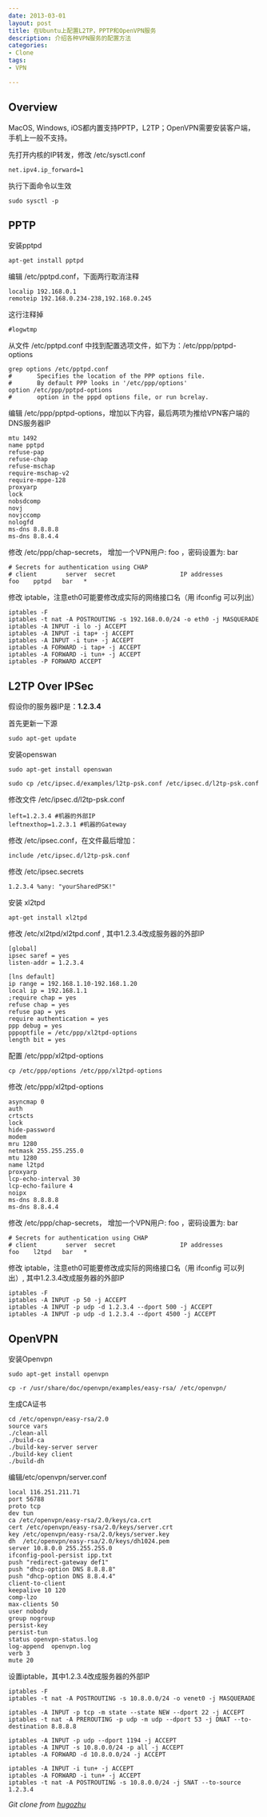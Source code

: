 ```yaml
---
date: 2013-03-01
layout: post
title: 在Ubuntu上配置L2TP，PPTP和OpenVPN服务
description: 介绍各种VPN服务的配置方法
categories:
- Clone
tags:
- VPN

---
```


## Overview

MacOS, Windows, iOS都内置支持PPTP，L2TP；OpenVPN需要安装客户端，手机上一般不支持。

先打开内核的IP转发，修改 /etc/sysctl.conf

    net.ipv4.ip_forward=1
    
执行下面命令以生效

    sudo sysctl -p
   
## PPTP

安装pptpd

    apt-get install pptpd
    

编辑 /etc/pptpd.conf，下面两行取消注释
    
    localip 192.168.0.1
    remoteip 192.168.0.234-238,192.168.0.245
    
这行注释掉

    #logwtmp 
    
从文件 /etc/pptpd.conf 中找到配置选项文件，如下为：/etc/ppp/pptpd-options

    grep options /etc/pptpd.conf
    #       Specifies the location of the PPP options file.
    #       By default PPP looks in '/etc/ppp/options'
    option /etc/ppp/pptpd-options
    #       option in the pppd options file, or run bcrelay.
    
编辑 /etc/ppp/pptpd-options，增加以下内容，最后两项为推给VPN客户端的DNS服务器IP
    
    mtu 1492
    name pptpd
    refuse-pap
    refuse-chap
    refuse-mschap
    require-mschap-v2
    require-mppe-128
    proxyarp
    lock
    nobsdcomp
    novj
    novjccomp
    nologfd 
    ms-dns 8.8.8.8
    ms-dns 8.8.4.4
   
修改 /etc/ppp/chap-secrets， 增加一个VPN用户: foo ，密码设置为: bar

    # Secrets for authentication using CHAP
    # client        server  secret                  IP addresses     
    foo    pptpd   bar   *
    
修改 iptable，注意eth0可能要修改成实际的网络接口名（用 ifconfig 可以列出）

    iptables -F
    iptables -t nat -A POSTROUTING -s 192.168.0.0/24 -o eth0 -j MASQUERADE
    iptables -A INPUT -i lo -j ACCEPT
    iptables -A INPUT -i tap+ -j ACCEPT
    iptables -A INPUT -i tun+ -j ACCEPT
    iptables -A FORWARD -i tap+ -j ACCEPT
    iptables -A FORWARD -i tun+ -j ACCEPT
    iptables -P FORWARD ACCEPT    
    
## L2TP Over IPSec

假设你的服务器IP是：**1.2.3.4**

首先更新一下源

    sudo apt-get update
    
安装openswan

    sudo apt-get install openswan

    sudo cp /etc/ipsec.d/examples/l2tp-psk.conf /etc/ipsec.d/l2tp-psk.conf
    
修改文件 /etc/ipsec.d/l2tp-psk.conf

    left=1.2.3.4 #机器的外部IP
    leftnexthop=1.2.3.1 #机器的Gateway
    
修改 /etc/ipsec.conf，在文件最后增加：

    include /etc/ipsec.d/l2tp-psk.conf

修改 /etc/ipsec.secrets
    
    1.2.3.4 %any: "yourSharedPSK!"

安装 xl2tpd
   
    apt-get install xl2tpd
    
修改 /etc/xl2tpd/xl2tpd.conf , 其中1.2.3.4改成服务器的外部IP
   
    [global]
    ipsec saref = yes
    listen-addr = 1.2.3.4
    
    [lns default]
    ip range = 192.168.1.10-192.168.1.20
    local ip = 192.168.1.1
    ;require chap = yes
    refuse chap = yes
    refuse pap = yes
    require authentication = yes
    ppp debug = yes
    pppoptfile = /etc/ppp/xl2tpd-options
    length bit = yes    
    
配置 /etc/ppp/xl2tpd-options

    cp /etc/ppp/options /etc/ppp/xl2tpd-options
    
修改 /etc/ppp/xl2tpd-options

    asyncmap 0
    auth
    crtscts
    lock
    hide-password
    modem
    mru 1280
    netmask 255.255.255.0
    mtu 1280
    name l2tpd
    proxyarp
    lcp-echo-interval 30
    lcp-echo-failure 4
    noipx
    ms-dns 8.8.8.8
    ms-dns 8.8.4.4

修改 /etc/ppp/chap-secrets， 增加一个VPN用户: foo ，密码设置为: bar

    # Secrets for authentication using CHAP
    # client        server  secret                  IP addresses     
    foo    l2tpd   bar   *


修改 iptable，注意eth0可能要修改成实际的网络接口名（用 ifconfig 可以列出）, 其中1.2.3.4改成服务器的外部IP

    iptables -F
    iptables -A INPUT -p 50 -j ACCEPT
    iptables -A INPUT -p udp -d 1.2.3.4 --dport 500 -j ACCEPT
    iptables -A INPUT -p udp -d 1.2.3.4 --dport 4500 -j ACCEPT


## OpenVPN
    
安装Openvpn
    
    sudo apt-get install openvpn    
    
    cp -r /usr/share/doc/openvpn/examples/easy-rsa/ /etc/openvpn/

生成CA证书

    cd /etc/openvpn/easy-rsa/2.0
    source vars
    ./clean-all
    ./build-ca
    ./build-key-server server
    ./build-key client
    ./build-dh
    
编辑/etc/openvpn/server.conf
    
    local 116.251.211.71    
    port 56788    
    proto tcp    
    dev tun
    ca /etc/openvpn/easy-rsa/2.0/keys/ca.crt
    cert /etc/openvpn/easy-rsa/2.0/keys/server.crt
    key /etc/openvpn/easy-rsa/2.0/keys/server.key      
    dh  /etc/openvpn/easy-rsa/2.0/keys/dh1024.pem    
    server 10.8.0.0 255.255.255.0    
    ifconfig-pool-persist ipp.txt
    push "redirect-gateway def1"    
    push "dhcp-option DNS 8.8.8.8"
    push "dhcp-option DNS 8.8.4.4"    
    client-to-client
    keepalive 10 120
    comp-lzo    
    max-clients 50    
    user nobody
    group nogroup    
    persist-key
    persist-tun    
    status openvpn-status.log    
    log-append  openvpn.log    
    verb 3    
    mute 20    

设置iptable，其中1.2.3.4改成服务器的外部IP
    
    iptables -F
    iptables -t nat -A POSTROUTING -s 10.8.0.0/24 -o venet0 -j MASQUERADE
      
    iptables -A INPUT -p tcp -m state --state NEW --dport 22 -j ACCEPT
    iptables -t nat -A PREROUTING -p udp -m udp --dport 53 -j DNAT --to-destination 8.8.8.8
     
    iptables -A INPUT -p udp --dport 1194 -j ACCEPT
    iptables -A INPUT -s 10.8.0.0/24 -p all -j ACCEPT
    iptables -A FORWARD -d 10.8.0.0/24 -j ACCEPT
     
    iptables -A INPUT -i tun+ -j ACCEPT
    iptables -A FORWARD -i tun+ -j ACCEPT
    iptables -t nat -A POSTROUTING -s 10.8.0.0/24 -j SNAT --to-source 1.2.3.4
	
      
*Git clone from [hugozhu](https://github.com/hugozhu/blog "hugozhu's github")*